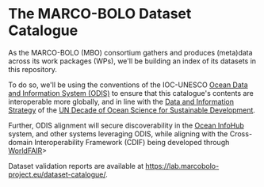 # The MARCO-BOLO Dataset Catalogue

As the MARCO-BOLO (MBO) consortium gathers and produces (meta)data across its work packages (WPs), we'll be building an index of its datasets in this repository. 

To do so, we'll be using the conventions of the IOC-UNESCO [Ocean Data and Information System (ODIS)]([url](https://oceaninfohub.org/odis/)) to ensure that this catalogue's contents are interoperable more globally, and in line with the [Data and Information Strategy]([url](https://unesdoc.unesco.org/ark:/48223/pf0000385542?posInSet=1&queryId=fc0616d9-8a41-42ff-bc0f-1d7ef4355f1a)) of the [UN Decade of Ocean Science for Sustainable Development]([url](https://oceandecade.org/)). 

Further, ODIS alignment will secure discoverability in the [Ocean InfoHub]([url](https://oceaninfohub.org/)) system, and other systems leveraging ODIS, while aligning with the Cross-domain Interoperability Framework (CDIF) being developed through [WorldFAIR]([url](https://worldfair-project.eu/)https://worldfair-project.eu/)>

Dataset validation reports are available at <https://lab.marcobolo-project.eu/dataset-catalogue/>.